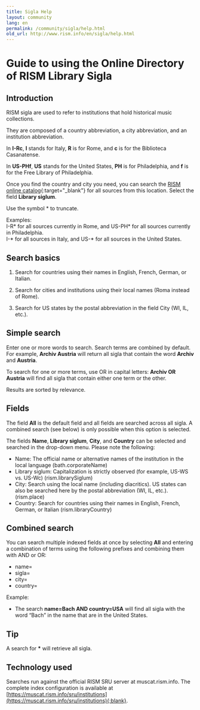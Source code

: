 ```yaml
---
title: Sigla Help
layout: community
lang: en
permalink: /community/sigla/help.html
old_url: http://www.rism.info/en/sigla/help.html
---
```


# Guide to using the Online Directory of RISM Library Sigla

## Introduction

RISM sigla are used to refer to institutions that hold historical music collections.

They are composed of a country abbreviation, a city abbreviation, and an institution abbreviation.

In **I-Rc**, **I** stands for Italy, **R** is for Rome, and **c** is for the Biblioteca Casanatense.

In **US-PHf**, **US** stands for the United States, **PH** is for Philadelphia, and **f** is for the Free Library of Philadelphia.

Once you find the country and city you need, you can search the [RISM online catalog](https://opac.rism.info/index.php?id=4){:target="_blank"} for all sources from this location. Select the field **Library siglum**.

Use the symbol * to truncate.

Examples:\
I-R* for all sources currently in Rome, and US-PH* for all sources currently in Philadelphia.\
I-* for all sources in Italy, and US-* for all sources in the United States.

 
## Search basics

1. Search for countries using their names in English, French, German, or Italian.

2. Search for cities and institutions using their local names (Roma instead of Rome).

3. Search for US states by the postal abbreviation in the field City (WI, IL, etc.).

## Simple search

Enter one or more words to search. Search terms are combined by default. For example, **Archiv Austria** will return all sigla that contain the word **Archiv** and **Austria**.

To search for one or more terms, use OR in capital letters: **Archiv OR Austria** will find all sigla that contain either one term or the other. 

Results are sorted by relevance.

## Fields

The field **All** is the default field and all fields are searched across all sigla. A combined search (see below) is only possible when this option is selected.

The fields **Name**, **Library siglum**, **City**, and **Country** can be selected and searched in the drop-down menu. Please note the following:

* Name: The official name or alternative names of the institution in the local language (bath.corporateName)
* Library siglum: Capitalization is strictly observed (for example, US-WS vs. US-Wc) (rism.librarySiglum)
* City: Search using the local name (including diacritics). US states can also be searched here by the postal abbreviation (WI, IL, etc.). (rism.place)
* Country: Search for countries using their names in English, French, German, or Italian (rism.libraryCountry)

## Combined search

You can search multiple indexed fields at once by selecting **All** and entering a combination of terms using the following prefixes and combining them with AND or OR:
* name=
* sigla=
* city=
* country=

Example:

* The search **name=Bach AND country=USA** will find all sigla with the word “Bach” in the name that are in the United States.

 
## Tip

A search for **\*** will retrieve all sigla.


## Technology used

Searches run against the official RISM SRU server at muscat.rism.info. The complete index configuration is available at [https://muscat.rism.info/sru/institutions](https://muscat.rism.info/sru/institutions){:blank}.

